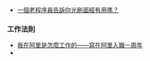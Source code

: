 - [一個老程序員告訴你光刷面經有用嗎？](https://juejin.im/post/5ebf6748e51d4520672d3117)


### 工作法則
- [我在阿里是怎麼工作的——寫在阿里入職一周年](https://juejin.im/post/5eb9e6b751882560d56d73bb)
-
